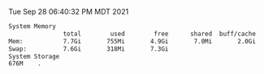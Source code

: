 Tue Sep 28 06:40:32 PM MDT 2021
```bash
System Memory
               total        used        free      shared  buff/cache   available
Mem:           7.7Gi       755Mi       4.9Gi       7.0Mi       2.0Gi       6.6Gi
Swap:          7.6Gi       318Mi       7.3Gi
System Storage
676M	.
```
